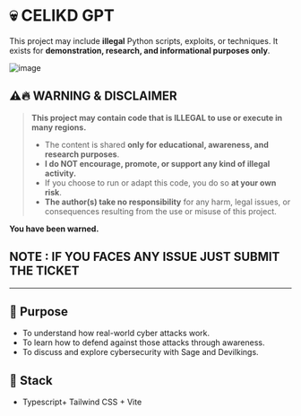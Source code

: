 
# 💀 CELIKD GPT

This project may include **illegal** Python scripts, exploits, or techniques. It exists for **demonstration, research, and informational purposes only**.


![image](https://github.com/user-attachments/assets/2eef205d-f9f7-4879-be4b-f551e8c44cf4)
## ⚠️🔥 WARNING & DISCLAIMER

> **This project may contain code that is ILLEGAL to use or execute in many regions.**
> 
> - The content is shared **only for educational, awareness, and research purposes**.
> - **I do NOT encourage, promote, or support any kind of illegal activity.**
> - If you choose to run or adapt this code, you do so **at your own risk**.
> - **The author(s) take no responsibility** for any harm, legal issues, or consequences resulting from the use or misuse of this project.

**You have been warned.**
## NOTE : IF YOU FACES ANY ISSUE JUST SUBMIT THE TICKET
---

## 🧠 Purpose

- To understand how real-world cyber attacks work.
- To learn how to defend against those attacks through awareness.
- To discuss and explore cybersecurity with Sage and Devilkings.

## 🔧 Stack

- Typescript+ Tailwind CSS + Vite


